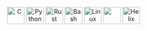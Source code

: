 <p align="center">
  <!-- C -->
  <img src="https://cdn.jsdelivr.net/gh/devicons/devicon/icons/c/c-original.svg" alt="C" width="40" height="40"/>
  
  <!-- Python -->
  <img src="https://cdn.jsdelivr.net/gh/devicons/devicon/icons/python/python-original.svg" alt="Python" width="40" height="40"/>
  
  <!-- Rust -->
  <img src="https://static-00.iconduck.com/assets.00/rust-icon-2048x2047-5s6wkmk1.png" alt="Rust" width="40" height="40"/>
  
  <!-- Bash -->
  <img src="https://img.icons8.com/color/48/bash.png" alt="Bash" width="40" height="40"/>
  
  <!-- Linux --> 
  <img src="https://cdn.jsdelivr.net/gh/devicons/devicon/icons/linux/linux-original.svg" alt="Linux" width="40" height="40"/>

   <!-- Docker -->
  <img src="https://img.icons8.com/fluency/48/docker.png" width="40" height="40"/>

  <!-- Helix editor -->
  <img src="https://latestlogo.com/wp-content/uploads/2024/06/helix-editor.svg" alt="Helix" width="40" height="40"/>
</p>

